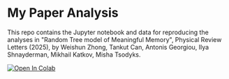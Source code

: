 # My Paper Analysis

This repo contains the Jupyter notebook and data for reproducing the analyses in "Random Tree model of Meaningful Memory", Physical Review Letters (2025), by Weishun Zhong, Tankut Can, Antonis Georgiou, Ilya Shnayderman, Mikhail Katkov, Misha Tsodyks. 

[![Open In Colab](https://colab.research.google.com/assets/colab-badge.svg)](https://colab.research.google.com/github/zhongweishun/RandomTreeModel_PRL/blob/main/RTM_notebook.ipynb)
